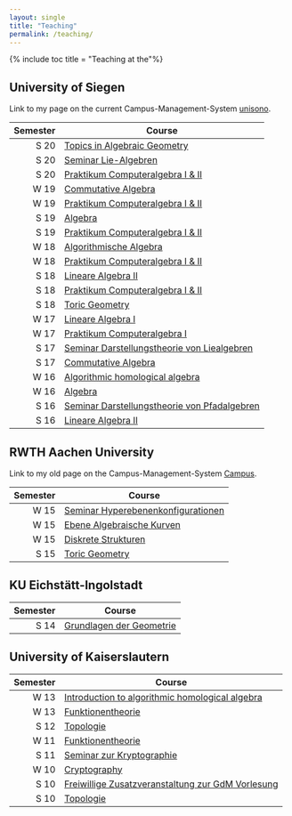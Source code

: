 ```yaml
---
layout: single
title: "Teaching"
permalink: /teaching/
---
```


{% include toc title = "Teaching at the"%}

## University of Siegen

Link to my page on the current Campus-Management-System [unisono](https://unisono.uni-siegen.de/qisserver/pages/cm/exa/examEventOverviewOwn/showOverview.xhtml?_flowId=examEventOverviewOwn-flow&_flowExecutionKey=e3s1).

Semester | Course
--------:|--------
   S 20  | [Topics in Algebraic Geometry]({{site.baseurl}}/teaching/S20/AG/)
   S 20  | [Seminar Lie-Algebren]({{site.baseurl}}/teaching/S20/SeminarLie/)
   S 20  | [Praktikum Computeralgebra I & II]({{site.baseurl}}/teaching/S20/PraktikumCA/)
   W 19  | [Commutative Algebra]({{site.baseurl}}/teaching/W19/CA/)
   W 19  | [Praktikum Computeralgebra I & II]({{site.baseurl}}/teaching/W19/PraktikumCA/)
   S 19  | [Algebra]({{site.baseurl}}/teaching/S19/Algebra/)
   S 19  | [Praktikum Computeralgebra I & II]({{site.baseurl}}/teaching/S19/PraktikumCA/)
   W 18  | [Algorithmische Algebra]({{site.baseurl}}/teaching/W18/AA/)
   W 18  | [Praktikum Computeralgebra I & II]({{site.baseurl}}/teaching/W18/PraktikumCA/)
   S 18  | [Lineare Algebra II]({{site.baseurl}}/teaching/S18/LA_II/)
   S 18  | [Praktikum Computeralgebra I & II]({{site.baseurl}}/teaching/S18/PraktikumCA/)
   S 18  | [Toric Geometry]({{site.baseurl}}/teaching/S18/TG/)
   W 17  | [Lineare Algebra I]({{site.baseurl}}/teaching/W17/LA_I/)
   W 17  | [Praktikum Computeralgebra I]({{site.baseurl}}/teaching/W17/PraktikumCA/)
   S 17  | [Seminar Darstellungstheorie von Liealgebren](http://www.algebra.mathematik.uni-siegen.de/barakat/Lehre/SS17/Seminar_Liealgebren)
   S 17  | [Commutative Algebra](http://www.algebra.mathematik.uni-siegen.de/barakat/Lehre/SS17/CA)
   W 16  | [Algorithmic homological algebra](http://www.algebra.mathematik.uni-siegen.de/barakat/Lehre/WS16/HomologicalAlgebra)
   W 16  | [Algebra](http://www.algebra.mathematik.uni-siegen.de/barakat/Lehre/WS16/Algebra)
   S 16  | [Seminar Darstellungstheorie von Pfadalgebren](http://www.algebra.mathematik.uni-siegen.de/barakat/Lehre/SS16/Seminar_Pfadalgebren)
   S 16  | [Lineare Algebra II](http://www.algebra.mathematik.uni-siegen.de/barakat/Lehre/SS16/LAII)

## RWTH Aachen University

Link to my old page on the Campus-Management-System [Campus](https://www.campus.rwth-aachen.de/rwth/all/eventlist.asp?gguid=0x50F27056CE85D51196710000F4B4937D&mode=lecturer&title=&tguid=0x0B473CF286B45B4984CD02565C07D6F8).

 Semester | Course
---------:|--------
   W 15  | [Seminar Hyperebenenkonfigurationen](http://www.algebra.mathematik.uni-siegen.de/barakat/Lehre/WS15/Seminar_Hyperebenenkonfigurationen)
   W 15  | [Ebene Algebraische Kurven](http://www.algebra.mathematik.uni-siegen.de/barakat/Lehre/WS15/Ebene_Algebraische_Kurven)
   W 15  | [Diskrete Strukturen](http://www.algebra.mathematik.uni-siegen.de/barakat/Lehre/WS15/Diskrete_Strukturen)
   S 15  | [Toric Geometry](http://www.algebra.mathematik.uni-siegen.de/barakat/Lehre/SS15/Torische_Geometrie)

## KU Eichstätt-Ingolstadt

 Semester | Course
---------:|--------
   S 14  | [Grundlagen der Geometrie](http://www.algebra.mathematik.uni-siegen.de/barakat/Lehre/SS14/Grundlagen_der_Geometrie)

## University of Kaiserslautern

 Semester | Course
---------:|--------
   W 13  | [Introduction to algorithmic homological algebra](http://www.algebra.mathematik.uni-siegen.de/barakat/Lehre/WS13/HomologicalAlgebra)
   W 13  | [Funktionentheorie](http://www.algebra.mathematik.uni-siegen.de/barakat/Lehre/WS13/Funktionentheorie)
   S 12  | [Topologie](http://www.algebra.mathematik.uni-siegen.de/barakat/Lehre/SS12/Topologie)
   W 11  | [Funktionentheorie](http://www.algebra.mathematik.uni-siegen.de/barakat/Lehre/WS11/Funktionentheorie)
   S 11  | [Seminar zur Kryptographie](http://www.algebra.mathematik.uni-siegen.de/barakat/Lehre/SS11/KryptoSeminar)
   W 10  | [Cryptography](http://www.algebra.mathematik.uni-siegen.de/barakat/Lehre/WS10/Cryptography)
   S 10  | [Freiwillige Zusatzveranstaltung zur GdM Vorlesung](http://www.algebra.mathematik.uni-siegen.de/barakat/Lehre/SS10/ZV/index.html)
   S 10  | [Topologie](http://www.algebra.mathematik.uni-siegen.de/barakat/Lehre/SS10/Topologie)
